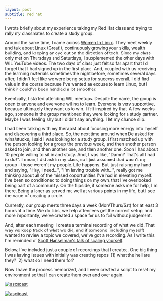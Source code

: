 ```yaml
---
layout: post
subtitle: red hat
---
```


I wrote briefly about my experience taking my Red Hat class and trying to rally my classmates to create a study group.

Around the same time, I came across [Women In Linux](https://womeninlinux.org/). They meet weekly and talk about Linux (Great!), continuously growing your skills, wealth building, and keeping an eye out on the direction of tech. Since my class only met on Thursdays and Saturdays, I supplemented the other days with WIL YouTube videos. The two days of class just felt so far apart that I'd forget that I had signed up in the first place. And, coupled with us receiving the learning materials sometimes the night before, sometimes several days after, I didn't feel like we were being setup for success overall. I did find value in the course because I've wanted an excuse to learn Linux, but I think it could've been handled a lot smoother. 

Eventually, I started attending WIL meetups. Despite the name, the group is open to anyone and everyone willing to learn. Everyone is very supportive, because ultimately they want us to win. I felt inspired by that. A few weeks ago, someone in the group mentioned they were looking for a study partner. Maybe I was feeling shy but I didn't say anything. I let my chance slip. 

I had been talking with my therapist about focusing more energy into myself and discovering a third place. So, the next time around when De asked for wins/stucks, I said I was looking for a study group. I first matched up with the person looking for a group the previous week, and then another person asked to join, and then another one, and then another one. Soon I had about 10 people willing to sit in and study. And, I was like, "Damn? That's all I had to do?". I mean, I did ask in my class, so I just assumed that wasn't my group - those weren't my people. Life happens. But, just raising my hand and saying, "Hey, I need...", "I'm having trouble with...", really got me thinking about all of the missed opportunities I've had in elevating myself. I've been so conditioned to doing things on my own, that I've overlooked being part of a community. On the flipside, if someone asks me for help, I'm there. Being a loner as served me well at various points in my life, but I see the value of creating a circle.

Currently, our group meets three days a week (Mon/Thurs/Sat) for at least 3 hours at a time. We do labs, we help attendees get the correct setup, and more importantly, we've created a space for us to fail without judgement. 

And, after each meeting, I create a terminal recording of what we did. That way we keep track of what we did, and if someone (including myself) wanted to review a topic we covered, we've got a recording. As I write this I'm reminded of [Scott Hanselman's talk of scaling yourself](https://youtu.be/V4NJo2Mfvrc?si=1VUnNyyK0tclsqrl).

Below, I've included just a couple of recordings that I created. One big thing I was having issues with initially was creating repos. (1) what the hell are they? (2) what do I need them for?

Now I have the process memorized, and I even created a script to reset my environment so that I can create them over and over again.

[![asciicast](https://asciinema.org/a/ZGPwc0kgbScY90ZgdnuTHm43T.svg)](https://asciinema.org/a/ZGPwc0kgbScY90ZgdnuTHm43T)

[![asciicast](https://asciinema.org/a/OWtik0qyWYnYMz9wSgVYm1aOl.svg)](https://asciinema.org/a/OWtik0qyWYnYMz9wSgVYm1aOl)